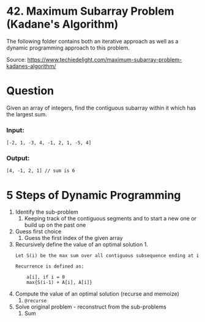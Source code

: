 # 42. Maximum Subarray Problem (Kadane's Algorithm)
The following folder contains both an iterative approach as well as a dynamic programming approach to this problem. 

Source: https://www.techiedelight.com/maximum-subarray-problem-kadanes-algorithm/

# Question
Given an array of integers, find the contiguous subarray within it which has the largest sum.

### Input:
```
[-2, 1, -3, 4, -1, 2, 1, -5, 4]
```
### Output:
```
[4, -1, 2, 1] // sum is 6
```

# 5 Steps of Dynamic Programming 
1. Identify the sub-problem
    1. Keeping track of the contiguous segments and to start a new one or build up on the past one
2. Guess first choice
    1. Guess the first index of the given array
3. Recursively define the value of an optimal solution
    1. 
    ```
    Let S(i) be the max sum over all contiguous subsequence ending at i

    Recurrence is defined as:

        a[i], if i = 0
        max{S(i-1) + A[i], A[i]}
    ```
4. Compute the value of an optimal solution (recurse and memoize)
    1. `@recurse`
5. Solve original problem - reconstruct from the sub-problems
    1. Sum
